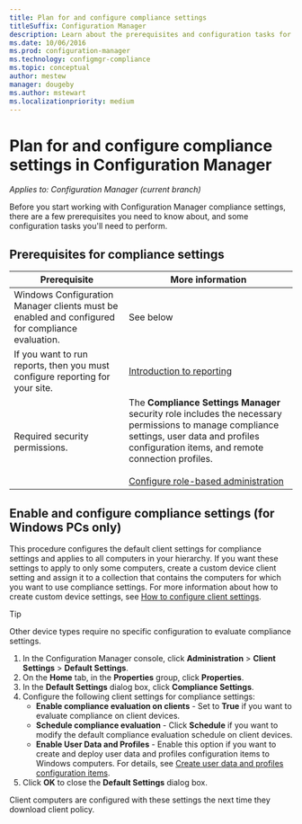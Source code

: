 ```yaml
---
title: Plan for and configure compliance settings
titleSuffix: Configuration Manager
description: Learn about the prerequisites and configuration tasks for working with compliance settings in Configuration Manager.
ms.date: 10/06/2016
ms.prod: configuration-manager
ms.technology: configmgr-compliance
ms.topic: conceptual
author: mestew
manager: dougeby
ms.author: mstewart
ms.localizationpriority: medium
---
```

# Plan for and configure compliance settings in Configuration Manager

*Applies to: Configuration Manager (current branch)*

Before you start working with Configuration Manager compliance settings, there are a few prerequisites you need to know about, and some configuration tasks you'll need to perform.  

## Prerequisites for compliance settings  

|Prerequisite|More information|  
|------------------|----------------------|  
|Windows Configuration Manager clients must be enabled and configured for compliance evaluation.|See below|  
|If you want to run reports, then you must configure reporting for your site.|[Introduction to reporting](../../core/servers/manage/introduction-to-reporting.md)|  
|Required security permissions.|The **Compliance Settings Manager** security role includes the necessary permissions to manage compliance settings, user data and profiles configuration items, and remote connection profiles.<br /><br /> [Configure role-based administration](../../core/servers/deploy/configure/configure-role-based-administration.md)|  

##  Enable and configure compliance settings (for Windows PCs only)  

This procedure configures the default client settings for compliance settings and applies to all computers in your hierarchy. If you want these settings to apply to only some computers, create a custom device client setting and assign it to a collection that contains the computers for which you want to use compliance settings. For more information about how to create custom device settings, see [How to configure client settings](../../core/clients/deploy/configure-client-settings.md).  

> [!TIP]  
>  Other device types require no specific configuration to evaluate compliance settings.  

1.  In the Configuration Manager console, click **Administration** > **Client Settings** > **Default Settings**.  
2.  On the **Home** tab, in the **Properties** group, click **Properties**.  
3.  In the **Default Settings** dialog box, click **Compliance Settings**.  
4.  Configure the following client settings for compliance settings:
    - **Enable compliance evaluation on clients** - Set to **True** if you want to evaluate compliance on client devices.
    - **Schedule compliance evaluation** - Click **Schedule** if you want to modify the default compliance evaluation schedule on client devices.
    - **Enable User Data and Profiles** - Enable this option if you want to create and deploy user data and profiles configuration items to Windows computers. For details, see [Create user data and profiles configuration items](../deploy-use/create-remote-connection-profiles.md).
5. Click **OK** to close the **Default Settings** dialog box.  

Client computers are configured with these settings the next time they download client policy.  
